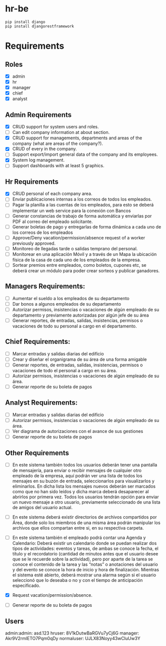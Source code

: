 # hr-be

```
pip install django
pip install djangorestframework
```

# Requirements

## Roles
- [x] admin
- [x] hr
- [x] manager
- [x] chief
- [x] analyst

## Admin Requirements
- [x] CRUD support for system users and roles.
- [ ] Can edit company information at about section.
- [x] CRUD support for managements, departments and areas of the company (what are areas of the company?).
- [x] CRUD of every  in the company.
- [ ] Support export/import general data of the company and its employees.
- [x] System log management.
- [ ] Support dashboards with at least 5 graphics.

## Hr Requirements
- [x] CRUD personal of each company area.
- [ ] Enviar publicaciones internas a los correos de todos los empleados.
- [ ] Pagar la planilla a las cuentas de los empleados, para esto se deberá implementar un web service para la  conexión con Bancos
- [ ] Generar constancias de trabajo de forma automática y enviarlas por PDF al correo del empleado solicitante.
- [ ] Generar boletas de pago y entregarlas de forma dinámica a cada uno de los correos de los empleados
- [ ] Approve/Deny vacation/permission/absence request of a worker previously approved.
- [ ] Monitoreo de llegadas tarde o salidas temprano del personal.
- [ ] Monitorear en una aplicación Móvil y a través de un Mapa la ubicación física de la casa de cada uno de los empleados de la empresa.
- [ ] Sortear premios entre empleados, como boletos, cupones etc, se deberá crear un módulo para poder crear sorteos y publicar ganadores.

## Managers Requirements:
- [ ] Aumentar el sueldo a los empleados de su departamento
- [ ] Dar bonos a algunos empleados de su departamento
- [ ] Autorizar permisos, insistencias o vacaciones de algún empleado de su departamento y previamente autorizadas por algún jefe de su área
- [ ] Generar reportes, de entradas, salidas, insistencias, permisos o vacaciones de todo su personal a cargo en el departamento.

## Chief Requirements:
- [ ] Marcar entradas y salidas diarias del edificio
- [ ] Crear y diseñar el organigrama de su área de una forma amigable
- [ ] Generar reportes, de entradas, salidas, insistencias, permisos o vacaciones de todo el personal a cargo en su área.
- [ ] Autorizar permisos, insistencias o vacaciones de algún empleado de su área. 
- [ ] Generar reporte de su boleta de pagos

## Analyst Requirements:
- [ ] Marcar entradas y salidas diarias del edificio
- [ ] Autorizar permisos, insistencias o vacaciones de algún empleado de su área. 
- [ ] Ver diagrama de autorizaciones con el avance de sus gestiones
- [ ] Generar reporte de su boleta de pagos

## Other Requirements
- [ ] En este sistema también todos los usuarios deberán tener una pantalla de mensajería, para enviar o recibir mensajes de cualquier otro empleado de la empresa, aquí podrán  ver una lista de todos los mensajes en su buzón de entrada, seleccionarlos para visualizarlos y eliminarlos. En dicha lista los mensajes nuevos deberán ser marcados como que no han sido leídos y dicha marca deberá desaparecer al abrirlos por primera vez. Todos los usuarios tendrán opción para enviar un nuevo mensaje a otro usuario, previamente seleccionado de una lista de amigos del usuario actual.

- [ ] En este sistema deberá existir directorios de archivos compartidos por Área, donde solo los miembros de una misma área podrán manipular los archivos que ellos compartan entre si, en su respectiva carpeta.

- [ ] En este sistema también el empleado podrá contar una Agenda y Calendario: Deberá existir un calendario donde se puedan realizar dos tipos de actividades: eventos y tareas, de ambas se conoce la fecha, el título y el recordatorio (cantidad de minutos antes que el usuario desee que se le recuerde sobre la actividad), pero por aparte de la tarea se conoce el contenido de la tarea y las “notas” o anotaciones del usuario y del evento se conoce la hora de inicio y hora de finalización. Mientras el sistema esté abierto, deberá mostrar una alarma según si el usuario seleccionó que lo deseaba o no y con el tiempo de anticipación especificado.

- [x] Request vacation/permission/absence.

- [ ] Generar reporte de su boleta de pagos

## Users
admin:admin: asd.123
hruser: 8V1kDutwBaRGVu7yCj6G
manager: Akr9V2rmlETO7Pqm0qDy
normaluser: UJLX83Noyy43wCluUw3Y